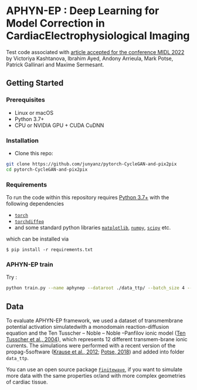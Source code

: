 # APHYN-EP : Deep Learning for Model Correction in CardiacElectrophysiological Imaging

Test code associated with [article accepted for the conference MIDL 2022](https://openreview.net/pdf?id=7MW9oh7MDKp) by Victoriya Kashtanova, Ibrahim Ayed, Andony Arrieula, Mark Potse, Patrick Gallinari and Maxime Sermesant.

<!-- <img src="images/Model_scheme.svg" width="800" title="Model structures used in this repository"> -->

## Getting Started

### Prerequisites
- Linux or macOS
- Python 3.7+
- CPU or NVIDIA GPU + CUDA CuDNN

### Installation
- Clone this repo:
```bash
git clone https://github.com/junyanz/pytorch-CycleGAN-and-pix2pix
cd pytorch-CycleGAN-and-pix2pix
```

### Requirements
To run the code within this repository requires [Python 3.7+](https://www.python.org/) with the following dependencies

- [`torch`](https://pytorch.org/get-started/locally/)
- [`torchdiffeq`](https://github.com/rtqichen/torchdiffeq)
- and some standard python libraries [`matplotlib`](https://matplotlib.org/stable/users/installing.html),  [`numpy`](https://numpy.org/), [`scipy`](https://scipy.org/) etc.

which can be installed via
```
$ pip install -r requirements.txt
```

### APHYN-EP train
Try :
```bash
python train.py --name aphynep --dataroot ./data_ttp/ --batch_size 4 --estim_param_names d,t_in
```

## Data
To evaluate APHYN-EP framework, we used a dataset of transmembrane potential activation simulatedwith a monodomain reaction-diffusion equation and the Ten Tusscher – Noble – Noble –Panfilov ionic model ([Ten Tusscher et al., 2004](https://pubmed.ncbi.nlm.nih.gov/14656705/)), which represents 12 different transmem-brane ionic currents.  The simulations were performed with a recent version of the propag-5software ([Krause et al., 2012](https://link.springer.com/chapter/10.1007/978-3-642-30397-5_11); [Potse, 2018](https://pubmed.ncbi.nlm.nih.gov/29731720)) and added into folder `data_ttp`. 

You can use an open source package [`Finitewave`](https://github.com/TiNezlobinsky/Finitewave), if you want to simulate more data with the same properties or/and with more complex geometries of cardiac tissue.

